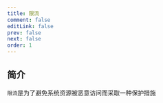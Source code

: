 ```yaml
---
title: 限流
comment: false
editLink: false
prev: false
next: false
order: 1
---
```


## 简介

`限流`是为了避免系统资源被恶意访问而采取一种保护措施
